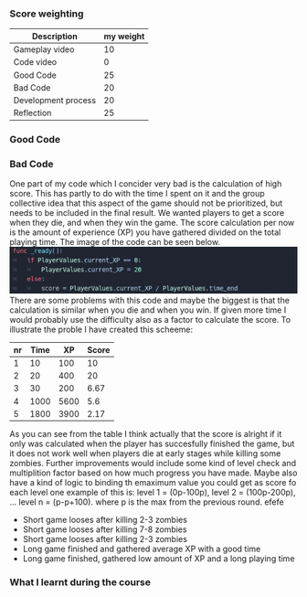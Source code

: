 ### Score weighting
|Description | my weight |
|----|----|
|Gameplay video | 10 |
|Code video | 0 |
|Good Code  | 25 |
|Bad Code | 20 |
|Development process | 20 |
|Reflection | 25 |

### Good Code

### Bad Code
One part of my code which I concider very bad is the calculation of high score. This has partly to do with the time I spent on it and the group collective idea that this aspect of the game should not be prioritized, but needs to be included in the final result. We wanted players to get a score when they die, and when they win the game. The score calculation per now is the amount of experience (XP) you have gathered divided on the total playing time. The image of the code can be seen below.
![](https://github.com/sindre0830/YAZG/blob/main/Reports/Images/henrik_XP_bad.PNG?raw=true)
There are some problems with this code and maybe the biggest is that the calculation is similar when you die and when you win. If given more time I would probably use the difficulty also as a factor to calculate the score. To illustrate the proble I have created this scheeme:

|nr | Time | XP | Score |
|----|----|----|----|
|1 | 10 | 100 | 10 |
|2 | 20 | 400 | 20 |
|3 | 30 | 200 | 6.67 |
|4 | 1000 | 5600 | 5.6 |
|5 | 1800 | 3900 | 2.17 |

As you can see from the table I think actually that the score is alright if it only was calculated when the player has succesfully finished the game, but it does not work well when players die at early stages while killing some zombies. Further improvements would include some kind of level check and multiplition factor based on how much progress you have made. Maybe also have a kind of logic to binding th emaximum value you could get as score fo each level one example of this is: level 1 = (0p-100p), level 2 = (100p-200p), ... level n = (p-p+100). where p is the max from the previous round.
efefe
 - Short game looses after killing 2-3 zombies
- Short game looses after killing 7-8 zombies
- Short game looses after killing 2-3 zombies
- Long game finished and gathered average XP with a good time
 - Long game finished, gathered low amount of XP and a long playing time

### What I learnt during the course

